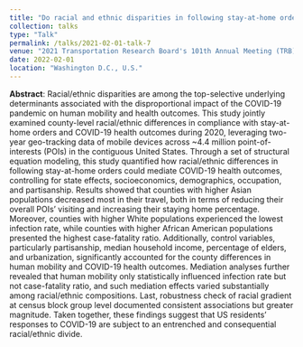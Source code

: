 ```yaml
---
title: "Do racial and ethnic disparities in following stay-at-home orders influence COVID-19 health outcomes? A mediation analysis approach"
collection: talks
type: "Talk"
permalink: /talks/2021-02-01-talk-7
venue: "2021 Transportation Research Board's 101th Annual Meeting (TRB)"
date: 2022-02-01
location: "Washington D.C., U.S."
---
```

**Abstract**:
Racial/ethnic disparities are among the top-selective underlying determinants associated with the disproportional impact of the COVID-19 pandemic on human mobility and health outcomes. This study jointly examined county-level racial/ethnic differences in compliance with stay-at-home orders and COVID-19 health outcomes during 2020, leveraging two-year geo-tracking data of mobile devices across ~4.4 million point-of-interests (POIs) in the contiguous United States. Through a set of structural equation modeling, this study quantified how racial/ethnic differences in following stay-at-home orders could mediate COVID-19 health outcomes, controlling for state effects, socioeconomics, demographics, occupation, and partisanship. Results showed that counties with higher Asian populations decreased most in their travel, both in terms of reducing their overall POIs’ visiting and increasing their staying home percentage. Moreover, counties with higher White populations experienced the lowest infection rate, while counties with higher African American populations presented the highest case-fatality ratio. Additionally, control variables, particularly partisanship, median household income, percentage of elders, and urbanization, significantly accounted for the county differences in human mobility and COVID-19 health outcomes. Mediation analyses further revealed that human mobility only statistically influenced infection rate but not case-fatality ratio, and such mediation effects varied substantially among racial/ethnic compositions. Last, robustness check of racial gradient at census block group level documented consistent associations but greater magnitude. Taken together, these findings suggest that US residents’ responses to COVID-19 are subject to an entrenched and consequential racial/ethnic divide.
